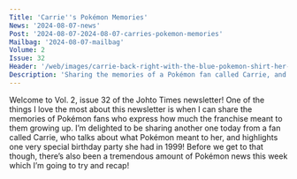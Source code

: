 ```yaml
---
Title: 'Carrie''s Pokémon Memories'
News: '2024-08-07-news'
Post: '2024-08-07-2024-08-07-carries-pokemon-memories'
Mailbag: '2024-08-07-mailbag'
Volume: 2
Issue: 32
Header: '/web/images/carrie-back-right-with-the-blue-pokemon-shirt-her-brother-and-her-friends-come-together-to-celebrate.jpeg'
Description: 'Sharing the memories of a Pokémon fan called Carrie, and her awesome Pokémon-themed birthday party in 1999! Plus, a recap of the latest Pokémon news'
---
```

Welcome to Vol. 2, issue 32 of the Johto Times newsletter! One of the things I love the most about this newsletter is when I can share the memories of Pokémon fans who express how much the franchise meant to them growing up. I’m delighted to be sharing another one today from a fan called Carrie, who talks about what Pokémon meant to her, and highlights one very special birthday party she had in 1999!
Before we get to that though, there’s also been a tremendous amount of Pokémon news this week which I’m going to try and recap!
